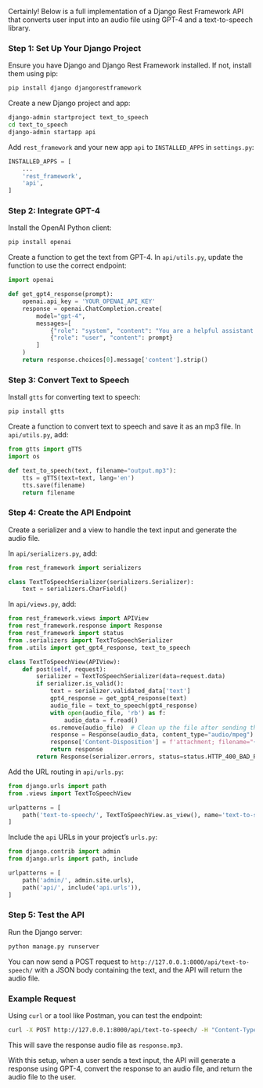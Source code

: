Certainly! Below is a full implementation of a Django Rest Framework API that converts user input into an audio file using GPT-4 and a text-to-speech library.

### Step 1: Set Up Your Django Project

Ensure you have Django and Django Rest Framework installed. If not, install them using pip:

```bash
pip install django djangorestframework
```

Create a new Django project and app:

```bash
django-admin startproject text_to_speech
cd text_to_speech
django-admin startapp api
```

Add `rest_framework` and your new app `api` to `INSTALLED_APPS` in `settings.py`:

```python
INSTALLED_APPS = [
    ...
    'rest_framework',
    'api',
]
```

### Step 2: Integrate GPT-4

Install the OpenAI Python client:

```bash
pip install openai
```

Create a function to get the text from GPT-4. In `api/utils.py`, update the function to use the correct endpoint:

```python
import openai

def get_gpt4_response(prompt):
    openai.api_key = 'YOUR_OPENAI_API_KEY'
    response = openai.ChatCompletion.create(
        model="gpt-4",
        messages=[
            {"role": "system", "content": "You are a helpful assistant."},
            {"role": "user", "content": prompt}
        ]
    )
    return response.choices[0].message['content'].strip()
```

### Step 3: Convert Text to Speech

Install `gtts` for converting text to speech:

```bash
pip install gtts
```

Create a function to convert text to speech and save it as an mp3 file. In `api/utils.py`, add:

```python
from gtts import gTTS
import os

def text_to_speech(text, filename="output.mp3"):
    tts = gTTS(text=text, lang='en')
    tts.save(filename)
    return filename
```

### Step 4: Create the API Endpoint

Create a serializer and a view to handle the text input and generate the audio file.

In `api/serializers.py`, add:

```python
from rest_framework import serializers

class TextToSpeechSerializer(serializers.Serializer):
    text = serializers.CharField()
```

In `api/views.py`, add:

```python
from rest_framework.views import APIView
from rest_framework.response import Response
from rest_framework import status
from .serializers import TextToSpeechSerializer
from .utils import get_gpt4_response, text_to_speech

class TextToSpeechView(APIView):
    def post(self, request):
        serializer = TextToSpeechSerializer(data=request.data)
        if serializer.is_valid():
            text = serializer.validated_data['text']
            gpt4_response = get_gpt4_response(text)
            audio_file = text_to_speech(gpt4_response)
            with open(audio_file, 'rb') as f:
                audio_data = f.read()
            os.remove(audio_file)  # Clean up the file after sending the response
            response = Response(audio_data, content_type="audio/mpeg")
            response['Content-Disposition'] = f'attachment; filename="{audio_file}"'
            return response
        return Response(serializer.errors, status=status.HTTP_400_BAD_REQUEST)
```

Add the URL routing in `api/urls.py`:

```python
from django.urls import path
from .views import TextToSpeechView

urlpatterns = [
    path('text-to-speech/', TextToSpeechView.as_view(), name='text-to-speech'),
]
```

Include the `api` URLs in your project’s `urls.py`:

```python
from django.contrib import admin
from django.urls import path, include

urlpatterns = [
    path('admin/', admin.site.urls),
    path('api/', include('api.urls')),
]
```

### Step 5: Test the API

Run the Django server:

```bash
python manage.py runserver
```

You can now send a POST request to `http://127.0.0.1:8000/api/text-to-speech/` with a JSON body containing the text, and the API will return the audio file.

### Example Request

Using `curl` or a tool like Postman, you can test the endpoint:

```bash
curl -X POST http://127.0.0.1:8000/api/text-to-speech/ -H "Content-Type: application/json" -d '{"text": "Hello, world!"}' --output response.mp3
```

This will save the response audio file as `response.mp3`.

With this setup, when a user sends a text input, the API will generate a response using GPT-4, convert the response to an audio file, and return the audio file to the user.